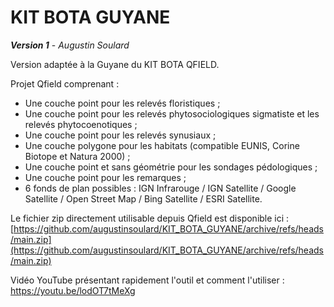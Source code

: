 # KIT BOTA GUYANE
***Version 1*** - *Augustin Soulard*

Version adaptée à la Guyane du KIT BOTA QFIELD.

Projet Qfield comprenant :
- Une couche point pour les relevés floristiques ;
- Une couche point pour les relevés phytosociologiques sigmatiste et les relevés phytocoenotiques ;
- Une couche point pour les relevés synusiaux ;
- Une couche polygone pour les habitats (compatible EUNIS, Corine Biotope et Natura 2000) ;
- Une couche point et sans géométrie pour les sondages pédologiques ;
- Une couche point pour les remarques ;
- 6 fonds de plan possibles : IGN Infrarouge / IGN Satellite / Google Satellite / Open Street Map / Bing Satellite / ESRI Satellite.


Le fichier zip directement utilisable depuis Qfield est disponible ici : [https://github.com/augustinsoulard/KIT_BOTA_GUYANE/archive/refs/heads/main.zip](https://github.com/augustinsoulard/KIT_BOTA_GUYANE/archive/refs/heads/main.zip)  
  
Vidéo YouTube présentant rapidement l'outil et comment l'utiliser : https://youtu.be/lodOT7tMeXg